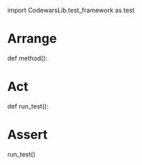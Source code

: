 import CodewarsLib.test_framework  as test


# Arrange
def method():


# Act
def run_test():


# Assert
run_test()
